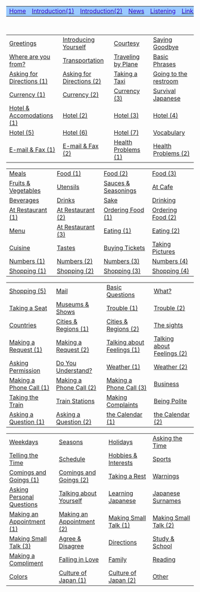 <table>
<tbody><tr>
<td width="113" height="22" bgcolor="#99c9ff"><center><a href="http://japanese-phrases.sakura.ne.jp/index.html"><font color="#3300CC">Home</font></a></center></td>
<td width="113" height="22" bgcolor="#99c9ff"><center><a href="http://japanese-phrases.sakura.ne.jp/introduction.html"><font color="#3300CC">Introduction(1)</font></a></center></td>
<td width="113" height="22" bgcolor="#99c9ff"><center><a href="http://japanese-phrases.sakura.ne.jp/introduction02.html"><font color="#3300CC">Introduction(2)</font></a></center></td>
<td width="113" height="22" bgcolor="#99c9ff"><center><a href="http://japanese-phrases.sakura.ne.jp/news.html"><font color="#3300CC">News</font></a></center></td>
<td width="113" height="22" bgcolor="#99c9ff"><center><a href="http://japanese-phrases.sakura.ne.jp/listening.html"><font color="#3300CC">Listening</font></a></center></td>
<td width="113" height="22" bgcolor="#99c9ff"><center><a href="http://japanese-phrases.sakura.ne.jp/link.html"><font color="#3300CC">Links</font></a></center></td>
</tr>
</tbody></table>
<br>
<table>
<tbody><tr>
<td width="170" height="22"><a target="_blank" href="http://japanese-phrases.sakura.ne.jp/page01j.html">Greetings</a></td>
<td width="170" height="22"><a target="_blank" href="http://japanese-phrases.sakura.ne.jp/page02j.html">Introducing Yourself</a></td>
<td width="170" height="22"><a target="_blank" href="http://japanese-phrases.sakura.ne.jp/page03j.html">Courtesy</a></td>
<td width="170" height="22"><a target="_blank" href="http://japanese-phrases.sakura.ne.jp/page04j.html">Saying Goodbye</a></td>
</tr>
<tr>
<td height="22"><a target="_blank" href="http://japanese-phrases.sakura.ne.jp/page05j.html">Where are you from?</a></td>
<td height="22"><a target="_blank" href="http://japanese-phrases.sakura.ne.jp/page06j.html">Transportation</a></td>
<td height="22"><a target="_blank" href="http://japanese-phrases.sakura.ne.jp/page07j.html">Traveling by Plane</a></td>
<td height="22"><a target="_blank" href="http://japanese-phrases.sakura.ne.jp/page08j.html">Basic Phrases</a></td>
</tr>
<tr>
<td height="22"><a target="_blank" href="http://japanese-phrases.sakura.ne.jp/page09j.html">Asking for Directions (1)</a></td>
<td height="22"><a target="_blank" href="http://japanese-phrases.sakura.ne.jp/page10j.html">Asking for Directions (2)</a></td>
<td height="22"><a target="_blank" href="http://japanese-phrases.sakura.ne.jp/page11j.html">Taking a Taxi</a></td>
<td height="22"><a target="_blank" href="http://japanese-phrases.sakura.ne.jp/page12j.html">Going to the restroom</a></td>
</tr>
<tr>
<td height="22"><a target="_blank" href="http://japanese-phrases.sakura.ne.jp/page13j.html">Currency (1)</a></td>
<td height="22"><a target="_blank" href="http://japanese-phrases.sakura.ne.jp/page14j.html">Currency (2)</a></td>
<td height="22"><a target="_blank" href="http://japanese-phrases.sakura.ne.jp/page15j.html">Currency (3)</a></td>
<td height="22"><a target="_blank" href="http://japanese-phrases.sakura.ne.jp/page16j.html">Survival Japanese</a></td>
</tr>
<tr>
<td height="22"><a target="_blank" href="http://japanese-phrases.sakura.ne.jp/page17j.html">Hotel &amp; Accomodations (1)</a></td>
<td height="22"><a target="_blank" href="http://japanese-phrases.sakura.ne.jp/page18j.html">Hotel (2)</a></td>
<td height="22"><a target="_blank" href="http://japanese-phrases.sakura.ne.jp/page19j.html">Hotel (3)</a></td>
<td height="22"><a target="_blank" href="http://japanese-phrases.sakura.ne.jp/page20j.html">Hotel (4)</a></td>
</tr>
<tr>
<td height="22"><a target="_blank" href="http://japanese-phrases.sakura.ne.jp/page21j.html">Hotel (5)</a></td>
<td height="22"><a target="_blank" href="http://japanese-phrases.sakura.ne.jp/page22j.html">Hotel (6)</a></td>
<td height="22"><a target="_blank" href="http://japanese-phrases.sakura.ne.jp/page23j.html">Hotel (7)</a></td>
<td height="22"><a target="_blank" href="http://japanese-phrases.sakura.ne.jp/page24j.html">Vocabulary</a></td>
</tr>

<tr>
<td height="22"><a target="_blank" href="http://japanese-phrases.sakura.ne.jp/page25j.html">E-mail &amp; Fax (1)</a></td>
<td height="22"><a target="_blank" href="http://japanese-phrases.sakura.ne.jp/page26j.html">E-mail &amp; Fax (2)</a></td>
<td height="22"><a target="_blank" href="http://japanese-phrases.sakura.ne.jp/page27j.html">Health Problems (1) </a></td>
<td height="22"><a target="_blank" href="http://japanese-phrases.sakura.ne.jp/page28j.html">Health Problems (2) </a></td>
</tr>
</tbody></table>
</center>
<center>
<table>
<tbody><tr>
<td height="22"><a target="_blank" href="http://japanese-phrases.sakura.ne.jp/page29j.html">Meals</a></td>
<td height="22"><a target="_blank" href="http://japanese-phrases.sakura.ne.jp/page30j.html">Food (1)</a></td>
<td height="22"><a target="_blank" href="http://japanese-phrases.sakura.ne.jp/page31j.html">Food (2)</a></td>
<td height="22"><a target="_blank" href="http://japanese-phrases.sakura.ne.jp/page32j.html">Food (3)</a></td>
</tr>

<tr>
<td width="170" height="22"><a target="_blank" href="http://japanese-phrases.sakura.ne.jp/page33j.html">Fruits &amp; Vegetables</a></td>
<td width="170" height="22"><a target="_blank" href="http://japanese-phrases.sakura.ne.jp/page34j.html">Utensils</a></td>
<td width="170" height="22"><a target="_blank" href="http://japanese-phrases.sakura.ne.jp/page35j.html">Sauces &amp; Seasonings</a></td>
<td width="170" height="22"><a target="_blank" href="http://japanese-phrases.sakura.ne.jp/page36j.html">At Cafe</a></td>
</tr>
<tr>
<td height="22"><a target="_blank" href="http://japanese-phrases.sakura.ne.jp/page37j.html">Beverages</a></td>
<td height="22"><a target="_blank" href="http://japanese-phrases.sakura.ne.jp/page38j.html">Drinks</a></td>
<td height="22"><a target="_blank" href="http://japanese-phrases.sakura.ne.jp/page39j.html">Sake</a></td>
<td height="22"><a target="_blank" href="http://japanese-phrases.sakura.ne.jp/page40j.html">Drinking</a></td>
</tr>
<tr>
<td height="22"><a target="_blank" href="http://japanese-phrases.sakura.ne.jp/page41j.html">At Restaurant (1)</a></td>
<td height="22"><a target="_blank" href="http://japanese-phrases.sakura.ne.jp/page42j.html">At Restaurant (2)</a></td>
<td height="22"><a target="_blank" href="http://japanese-phrases.sakura.ne.jp/page43j.html">Ordering Food (1)</a></td>
<td height="22"><a target="_blank" href="http://japanese-phrases.sakura.ne.jp/page44j.html">Ordering Food (2)</a></td>
</tr>
<tr>
<td height="22"><a target="_blank" href="http://japanese-phrases.sakura.ne.jp/page45j.html">Menu</a></td>
<td height="22"><a target="_blank" href="http://japanese-phrases.sakura.ne.jp/page46j.html">At Restaurant (3)</a></td>
<td height="22"><a target="_blank" href="http://japanese-phrases.sakura.ne.jp/page47j.html">Eating (1)</a></td>
<td height="22"><a target="_blank" href="http://japanese-phrases.sakura.ne.jp/page48j.html">Eating (2)</a></td>
</tr>
<tr>
<td height="22"><a target="_blank" href="http://japanese-phrases.sakura.ne.jp/page49j.html">Cuisine</a></td>
<td height="22"><a target="_blank" href="http://japanese-phrases.sakura.ne.jp/page50j.html">Tastes</a></td>
<td height="22"><a target="_blank" href="http://japanese-phrases.sakura.ne.jp/page51j.html">Buying Tickets</a></td>
<td height="22"><a target="_blank" href="http://japanese-phrases.sakura.ne.jp/page52j.html">Taking Pictures</a></td>
</tr>
<tr>
<td height="22"><a target="_blank" href="http://japanese-phrases.sakura.ne.jp/page53j.html">Numbers (1)</a></td>
<td height="22"><a target="_blank" href="http://japanese-phrases.sakura.ne.jp/page54j.html">Numbers (2)</a></td>
<td height="22"><a target="_blank" href="http://japanese-phrases.sakura.ne.jp/page55j.html">Numbers (3)</a></td>
<td height="22"><a target="_blank" href="http://japanese-phrases.sakura.ne.jp/page56j.html">Numbers (4)</a></td>
</tr>

<tr>
<td height="22"><a target="_blank" href="http://japanese-phrases.sakura.ne.jp/page57j.html">Shopping (1)</a></td>
<td height="22"><a target="_blank" href="http://japanese-phrases.sakura.ne.jp/page58j.html">Shopping (2)</a></td>
<td height="22"><a target="_blank" href="http://japanese-phrases.sakura.ne.jp/page59j.html">Shopping (3)</a></td>
<td height="22"><a target="_blank" href="http://japanese-phrases.sakura.ne.jp/page60j.html">Shopping (4)</a></td>
</tr>
</tbody></table>
<table>
<tbody><tr>
<td height="22"><a target="_blank" href="http://japanese-phrases.sakura.ne.jp/page61j.html">Shopping (5)</a></td>
<td height="22"><a target="_blank" href="http://japanese-phrases.sakura.ne.jp/page62j.html">Mail</a></td>
<td height="22"><a target="_blank" href="http://japanese-phrases.sakura.ne.jp/page63j.html">Basic Questions</a></td>
<td height="22"><a target="_blank" href="http://japanese-phrases.sakura.ne.jp/page64j.html">What?</a></td>
</tr>

<tr>
<td width="170" height="22"><a target="_blank" href="http://japanese-phrases.sakura.ne.jp/page65j.html">Taking a Seat</a></td>
<td width="170" height="22"><a target="_blank" href="http://japanese-phrases.sakura.ne.jp/page66j.html">Museums &amp; Shows</a></td>
<td width="170" height="22"><a target="_blank" href="http://japanese-phrases.sakura.ne.jp/page67j.html">Trouble (1)</a></td>
<td width="170" height="22"><a target="_blank" href="http://japanese-phrases.sakura.ne.jp/page68j.html">Trouble (2)</a></td>
</tr>
<tr>
<td height="22"><a target="_blank" href="http://japanese-phrases.sakura.ne.jp/page69j.html">Countries</a></td>
<td height="22"><a target="_blank" href="http://japanese-phrases.sakura.ne.jp/page70j.html">Cities &amp; Regions (1)</a></td>
<td height="22"><a target="_blank" href="http://japanese-phrases.sakura.ne.jp/page71j.html">Cities &amp; Regions (2)</a></td>
<td height="22"><a target="_blank" href="http://japanese-phrases.sakura.ne.jp/page72j.html">The sights</a></td>
</tr>
<tr>
<td height="22"><a target="_blank" href="http://japanese-phrases.sakura.ne.jp/page73j.html">Making a Request (1)</a></td>
<td height="22"><a target="_blank" href="http://japanese-phrases.sakura.ne.jp/page74j.html">Making a Request (2)</a></td>
<td height="22"><a target="_blank" href="http://japanese-phrases.sakura.ne.jp/page75j.html">Talking about Feelings (1)</a></td>
<td height="22"><a target="_blank" href="http://japanese-phrases.sakura.ne.jp/page76j.html">Talking about Feelings (2)</a></td>
</tr>
<tr>
<td height="22"><a target="_blank" href="http://japanese-phrases.sakura.ne.jp/page77j.html">Asking Permission</a></td>
<td height="22"><a target="_blank" href="http://japanese-phrases.sakura.ne.jp/page78j.html">Do You Understand?</a></td>
<td height="22"><a target="_blank" href="http://japanese-phrases.sakura.ne.jp/page79j.html">Weather (1)</a></td>
<td height="22"><a target="_blank" href="http://japanese-phrases.sakura.ne.jp/page80j.html">Weather (2)</a></td>
</tr>
<tr>
<td height="22"><a target="_blank" href="http://japanese-phrases.sakura.ne.jp/page81j.html">Making a Phone Call (1)</a></td>
<td height="22"><a target="_blank" href="http://japanese-phrases.sakura.ne.jp/page82j.html">Making a Phone Call (2)</a></td>
<td height="22"><a target="_blank" href="http://japanese-phrases.sakura.ne.jp/page83j.html">Making a Phone Call (3)</a></td>
<td height="22"><a target="_blank" href="http://japanese-phrases.sakura.ne.jp/page84j.html">Business</a></td>
</tr>

<tr>
<td height="22"><a target="_blank" href="http://japanese-phrases.sakura.ne.jp/page85j.html">Taking the Train</a></td>
<td height="22"><a target="_blank" href="http://japanese-phrases.sakura.ne.jp/page86j.html">Train Stations</a></td>
<td height="22"><a target="_blank" href="http://japanese-phrases.sakura.ne.jp/page87j.html">Making Complaints</a></td>
<td height="22"><a target="_blank" href="http://japanese-phrases.sakura.ne.jp/page88j.html">Being Polite</a></td>
</tr>
<tr>
<td height="22"><a target="_blank" href="http://japanese-phrases.sakura.ne.jp/page89j.html">Asking a Question (1)</a></td>
<td height="22"><a target="_blank" href="http://japanese-phrases.sakura.ne.jp/page90j.html">Asking a Question (2)</a></td>
<td height="22"><a target="_blank" href="http://japanese-phrases.sakura.ne.jp/page91j.html">the Calendar (1)</a></td>
<td height="22"><a target="_blank" href="http://japanese-phrases.sakura.ne.jp/page92j.html">the Calendar (2)</a></td>
</tr>
</tbody></table>
<table>
<tbody><tr>
<td height="22"><a target="_blank" href="http://japanese-phrases.sakura.ne.jp/page93j.html">Weekdays</a></td>
<td height="22"><a target="_blank" href="http://japanese-phrases.sakura.ne.jp/page94j.html">Seasons</a></td>
<td height="22"><a target="_blank" href="http://japanese-phrases.sakura.ne.jp/page95j.html">Holidays</a></td>
<td height="22"><a target="_blank" href="http://japanese-phrases.sakura.ne.jp/page96j.html">Asking the Time</a></td>
</tr>

<tr>
<td width="170" height="22"><a target="_blank" href="http://japanese-phrases.sakura.ne.jp/page97j.html">Telling the Time</a></td>
<td width="170" height="22"><a target="_blank" href="http://japanese-phrases.sakura.ne.jp/page98j.html">Schedule</a></td>
<td width="170" height="22"><a target="_blank" href="http://japanese-phrases.sakura.ne.jp/page99j.html">Hobbies &amp; Interests</a></td>
<td width="170" height="22"><a target="_blank" href="http://japanese-phrases.sakura.ne.jp/page100j.html">Sports</a></td>
</tr>
<tr>
<td height="22"><a target="_blank" href="http://japanese-phrases.sakura.ne.jp/page101j.html">Comings and Goings (1)</a></td>
<td height="22"><a target="_blank" href="http://japanese-phrases.sakura.ne.jp/page102j.html">Comings and Goings (2)</a></td>
<td height="22"><a target="_blank" href="http://japanese-phrases.sakura.ne.jp/page103j.html">Taking a Rest</a></td>
<td height="22"><a target="_blank" href="http://japanese-phrases.sakura.ne.jp/page104j.html">Warnings</a></td>
</tr>
<tr>
<td height="22"><a target="_blank" href="http://japanese-phrases.sakura.ne.jp/page105j.html">Asking Personal Questions</a></td>
<td height="22"><a target="_blank" href="http://japanese-phrases.sakura.ne.jp/page106j.html">Talking about Yourself</a></td>
<td height="22"><a target="_blank" href="http://japanese-phrases.sakura.ne.jp/page107j.html">Learning Japanese</a></td>
<td height="22"><a target="_blank" href="http://japanese-phrases.sakura.ne.jp/page108j.html">Japanese Surnames</a></td>
</tr>
<tr>
<td height="22"><a target="_blank" href="http://japanese-phrases.sakura.ne.jp/page109j.html">Making an Appointment (1)</a></td>
<td height="22"><a target="_blank" href="http://japanese-phrases.sakura.ne.jp/page110j.html">Making an Appointment (2)</a></td>
<td height="22"><a target="_blank" href="http://japanese-phrases.sakura.ne.jp/page111j.html">Making Small Talk (1)</a></td>
<td height="22"><a target="_blank" href="http://japanese-phrases.sakura.ne.jp/page112j.html">Making Small Talk (2)</a></td>
</tr>
<tr>
<td height="22"><a target="_blank" href="http://japanese-phrases.sakura.ne.jp/page113j.html">Making Small Talk (3)</a></td>
<td height="22"><a target="_blank" href="http://japanese-phrases.sakura.ne.jp/page114j.html">Agree &amp; Disagree</a></td>
<td height="22"><a target="_blank" href="http://japanese-phrases.sakura.ne.jp/page115j.html">Directions</a></td>
<td height="22"><a target="_blank" href="http://japanese-phrases.sakura.ne.jp/page116j.html">Study &amp; School</a></td>
</tr>
<tr>
<td height="22"><a target="_blank" href="http://japanese-phrases.sakura.ne.jp/page117j.html">Making a Compliment</a></td>
<td height="22"><a target="_blank" href="http://japanese-phrases.sakura.ne.jp/page118j.html">Falling in Love</a></td>
<td height="22"><a target="_blank" href="http://japanese-phrases.sakura.ne.jp/page119j.html">Family</a></td>
<td height="22"><a target="_blank" href="http://japanese-phrases.sakura.ne.jp/page120j.html">Reading</a></td>
</tr>

<tr>
<td height="22"><a target="_blank" href="http://japanese-phrases.sakura.ne.jp/page121j.html">Colors</a></td>
<td height="22"><a target="_blank" href="http://japanese-phrases.sakura.ne.jp/page122j.html">Culture of Japan (1)</a></td>
<td height="22"><a target="_blank" href="http://japanese-phrases.sakura.ne.jp/page123j.html">Culture of Japan (2)</a></td>
<td height="22"><a target="_blank" href="http://japanese-phrases.sakura.ne.jp/page124j.html">Other</a></td>
</tr>


</tbody></table>
